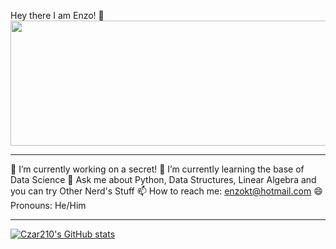 Hey there I am Enzo! 👋
<img src = "https://user-images.githubusercontent.com/3369400/133268513-5bfe2f93-4402-42c9-a403-81c9e86934b6.jpeg" width="1050" height="200">



---


🔭 I’m currently working on a secret!
🌱 I’m currently learning the base of Data Science
💬 Ask me about Python, Data Structures, Linear Algebra and you can try Other Nerd's Stuff
📫 How to reach me: enzokt@hotmail.com
😄 Pronouns: He/Him


---

[![Czar210's GitHub stats](https://github-readme-stats.vercel.app/api?username=Czar210&show_icons=true&theme=default&width=2050&height=500)](https://github.com/Czar210/github-readme-stats)
